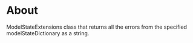# About

ModelStateExtensions class that returns all the errors from the specified modelStateDictionary as a string.